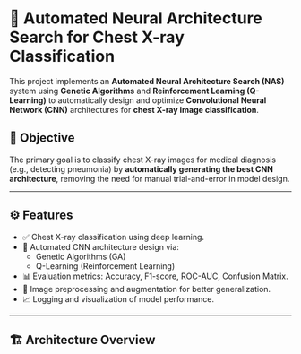 # 🧠 Automated Neural Architecture Search for Chest X-ray Classification

This project implements an **Automated Neural Architecture Search (NAS)** system using **Genetic Algorithms** and **Reinforcement Learning (Q-Learning)** to automatically design and optimize **Convolutional Neural Network (CNN)** architectures for **chest X-ray image classification**.

## 📌 Objective

The primary goal is to classify chest X-ray images for medical diagnosis (e.g., detecting pneumonia) by **automatically generating the best CNN architecture**, removing the need for manual trial-and-error in model design.

---

## ⚙️ Features

- ✅ Chest X-ray classification using deep learning.
- 🤖 Automated CNN architecture design via:
  - Genetic Algorithms (GA)
  - Q-Learning (Reinforcement Learning)
- 📊 Evaluation metrics: Accuracy, F1-score, ROC-AUC, Confusion Matrix.
- 📁 Image preprocessing and augmentation for better generalization.
- 📈 Logging and visualization of model performance.

---

## 🏗️ Architecture Overview

